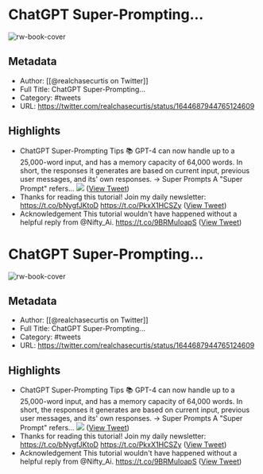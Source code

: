 # ChatGPT Super-Prompting...

![rw-book-cover](https://pbs.twimg.com/profile_images/1706355046693089280/U11OFh7Z.jpg)

## Metadata
- Author: [[@realchasecurtis on Twitter]]
- Full Title: ChatGPT Super-Prompting...
- Category: #tweets
- URL: https://twitter.com/realchasecurtis/status/1644687944765124609

## Highlights
- ChatGPT Super-Prompting Tips 📚
  GPT-4 can now handle up to a 25,000-word input, and has a memory capacity of 64,000 words.
  In short, the responses it generates are based on current input, previous user messages, and its' own responses.
  → Super Prompts
  A "Super Prompt" refers… 
  ![](https://pbs.twimg.com/media/FtMZK0KXsAEAfkA.jpg) ([View Tweet](https://twitter.com/realchasecurtis/status/1644687944765124609))
- Thanks for reading this tutorial! 
  Join my daily newsletter: https://t.co/bNygfJKtoD
  https://t.co/PkxX1HCSZy ([View Tweet](https://twitter.com/realchasecurtis/status/1644689121087049730))
- Acknowledgement
  This tutorial wouldn't have happened without a helpful reply from @Nifty_Ai.
  https://t.co/9BRMuIoapS ([View Tweet](https://twitter.com/realchasecurtis/status/1644689526172921857))
# ChatGPT Super-Prompting...

![rw-book-cover](https://pbs.twimg.com/profile_images/1706355046693089280/U11OFh7Z.jpg)

## Metadata
- Author: [[@realchasecurtis on Twitter]]
- Full Title: ChatGPT Super-Prompting...
- Category: #tweets
- URL: https://twitter.com/realchasecurtis/status/1644687944765124609

## Highlights
- ChatGPT Super-Prompting Tips 📚
  GPT-4 can now handle up to a 25,000-word input, and has a memory capacity of 64,000 words.
  In short, the responses it generates are based on current input, previous user messages, and its' own responses.
  → Super Prompts
  A "Super Prompt" refers… 
  ![](https://pbs.twimg.com/media/FtMZK0KXsAEAfkA.jpg) ([View Tweet](https://twitter.com/realchasecurtis/status/1644687944765124609))
- Thanks for reading this tutorial! 
  Join my daily newsletter: https://t.co/bNygfJKtoD
  https://t.co/PkxX1HCSZy ([View Tweet](https://twitter.com/realchasecurtis/status/1644689121087049730))
- Acknowledgement
  This tutorial wouldn't have happened without a helpful reply from @Nifty_Ai.
  https://t.co/9BRMuIoapS ([View Tweet](https://twitter.com/realchasecurtis/status/1644689526172921857))
